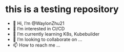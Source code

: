 # this is a testing repository
- 👋 Hi, I’m @WaylonZhu21
- 👀 I’m interested in CI/CD
- 🌱 I’m currently learning K8s, Kubebuilder
- 💞️ I’m looking to collaborate on ...
- 📫 How to reach me ...

<!---
WaylonZhu21/WaylonZhu21 is a ✨ special ✨ repository because its `README.md` (this file) appears on your GitHub profile.
You can click the Preview link to take a look at your changes.
--->
